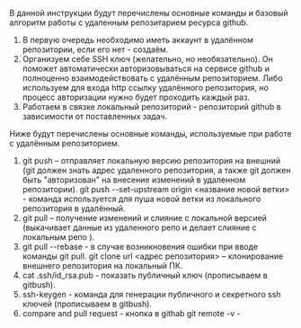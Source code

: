 В данной инструкции будут перечислены основные команды и базовый алгоритм работы с удаленным репозитарием ресурса github.

1. В первую очередь необходимо иметь аккаунт в удалённом репозитории, если его нет - создаём.
2. Организуем себе SSH ключ (желательно, но необязательно). Он поможет автоматически авторизовываться на сервисе github и полноценно взаимодействовать с удалённым репозиторием. Либо используем для входа http ссылку удалённого репозитория, но процесс авторизации нужно будет проходить каждый раз.
3. Работаем в связке локальный репозиторий - репозиторий github в зависимости от поставленных задач.

Ниже будут перечислены основные команды, используемые при работе с удалённым репозиторием.

1. git push – отправляет локальную версию репозитория на внешний (git должен знать адрес удаленного репозитория, а также git должен быть "авторизован" на внесение изменений в удаленном репозитории).
git push --set-upstream origin <название новой ветки> - команда используется для пуша новой ветки из локального репозитория в удалённый.
2. git pull – получение изменений и слияние с локальной версией (выкачивает данные из удаленного репо и делает слияние с локальным репо
).
3. git pull --rebase - в случае возникновения ошибки при вводе команды git pull.
git clone url <адрес репозитория> – клонирование внешнего репозитория на
локальный ПК.
4. cat .ssh/id_rsa.pub - показать публичный ключ (прописываем в gitbush).
5. ssh-keygen - команда для генерации публичного и секретного ssh ключей (прописываем в gitbush).
6. compare and pull request - кнопка в githab
git remote -v - 
